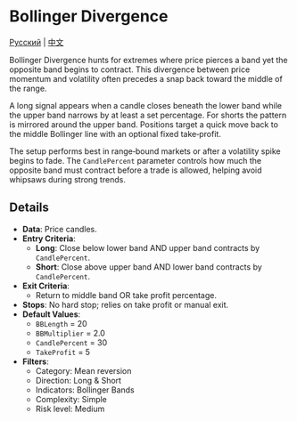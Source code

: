 # Bollinger Divergence
[Русский](README_ru.md) | [中文](README_cn.md)

Bollinger Divergence hunts for extremes where price pierces a band yet the
opposite band begins to contract.  This divergence between price momentum and
volatility often precedes a snap back toward the middle of the range.

A long signal appears when a candle closes beneath the lower band while the
upper band narrows by at least a set percentage.  For shorts the pattern is
mirrored around the upper band.  Positions target a quick move back to the
middle Bollinger line with an optional fixed take‑profit.

The setup performs best in range‑bound markets or after a volatility spike
begins to fade.  The `CandlePercent` parameter controls how much the opposite
band must contract before a trade is allowed, helping avoid whipsaws during
strong trends.

## Details
- **Data**: Price candles.
- **Entry Criteria**:
  - **Long**: Close below lower band AND upper band contracts by `CandlePercent`.
  - **Short**: Close above upper band AND lower band contracts by `CandlePercent`.
- **Exit Criteria**:
  - Return to middle band OR take profit percentage.
- **Stops**: No hard stop; relies on take profit or manual exit.
- **Default Values**:
  - `BBLength` = 20
  - `BBMultiplier` = 2.0
  - `CandlePercent` = 30
  - `TakeProfit` = 5
- **Filters**:
  - Category: Mean reversion
  - Direction: Long & Short
  - Indicators: Bollinger Bands
  - Complexity: Simple
  - Risk level: Medium
